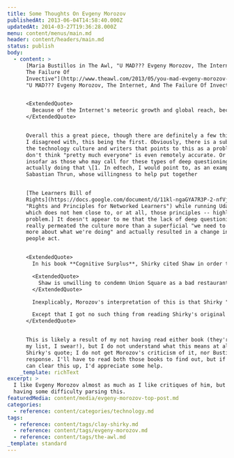 ```yaml
---
title: Some Thoughts On Evgeny Morozov
publishedAt: 2013-06-04T14:58:40.000Z
updatedAt: 2014-03-27T19:36:28.000Z
menu: content/menus/main.md
header: content/headers/main.md
status: publish
body:
  - content: >
      [Maria Bustillos in The Awl, "U MAD??? Evgeny Morozov, The Internet, And
      The Failure Of
      Invective"](http://www.theawl.com/2013/05/you-mad-evgeny-morozov-and-the-silly-volume-of-internet-rhetoric
      "U MAD??? Evgeny Morozov, The Internet, And The Failure Of Invective"):


      <ExtendedQuote>
        Because of the Internet's meteoric growth and global reach, because of the near-magical changes it has already wrought in everything from buying a plane ticket to reading the news, it's true that some theorists and entrepreneurs exhibit irrational exuberance about its future potential. Pretty much everyone who writes about technology at the moment appears to agree that there is too much techno-utopianism in the air, too much Internet cheerleading, and that a more deeply questioning, more nuanced tech criticism is needed. So, because Morozov approaches technology as a self-avowed skeptic--taking the position currently fashionable among tech critics--pointed criticism against Morozov himself is in effect preemptively blunted.
      </ExtendedQuote>


      Overall this a great piece, though there are definitely a few things that
      I disagreed with, this being the first. Obviously, there is a subset of
      the technology culture and writers that points to this as a problem, but I
      don't think "pretty much everyone" is even remotely accurate. Or at least,
      insofar as those who may call for these types of deep questioning are
      actually doing that \[1. In edtech, I would point to, as an example,
      Sabastian Thrun, whose willingness to help put together


      [The Learners Bill of
      Rights](https://docs.google.com/document/d/11kl-ngaGYA7R3P-2-nfVjEYbA5fJ9Gv67J9Ggx3GAkk/edit
      "Rights and Principles for Networked Learners") while running Udacity --
      which does not hem close to, or at all, those principles -- highlights the
      problem.] It doesn't appear to me that the lack of deep questioning has
      really permeated the culture more than a superficial "we need to think
      more about what we're doing" and actually resulted in a change in the way
      people act.


      <ExtendedQuote>
        In his book **Cognitive Surplus**, Shirky cited Shaw in order to illustrate the effects of crowdsourced opinion on the professional kind.

        <ExtendedQuote>
          Shaw is unwilling to condemn Union Square as a bad restaurant; it's just not the kind of restaurant people like him prefer, which is to say people who eat in restaurants professionally and are happy to have a little intimidation with their appetizers. \[...] \[But] when we can all now find an aggregate answer to the question "What is your favorite restaurant?" we want that information, and we may even prefer it to judgments produced by professional critics.
        </ExtendedQuote>

        Inexplicably, Morozov's interpretation of this is that Shirky "brims with populist, antiestablishment rage against professional critics and promises that, thanks to 'the Internet,' the masses can finally dispense with their highbrow pretensions." For Morozov, Shirky's message is that "pre-Internet meant expertise, post-Internet means populism; we are post-Internet, hence, populism."

        Except that I got no such thing from reading Shirky's original remarks. He poked a little fun at the pretentiousness of fancy restaurant critics, it's true, but his main point was that if we want to know places where lots of people like to go, well, now we can find out, and the availability of this knowledge necessarily alters the role of professional critics.
      </ExtendedQuote>


      This is likely a result of my not having read either book (they're both on
      my list, I swear!), but I do not understand what this means at all. I get
      Shirky's quote; I do not get Morozov's criticism of it, nor Bustillos'
      response. I'll have to read both those books to find out, but if anyone
      can clear this up, I'd appreciate some help.
    _template: richText
excerpt: >
  I like Evgeny Morozov almost as much as I like critiques of him, but I’m
  having some difficulty parsing this.
featuredMedia: content/media/evgeny-morozov-top-post.md
categories:
  - reference: content/categories/technology.md
tags:
  - reference: content/tags/clay-shirky.md
  - reference: content/tags/evgeny-morozov.md
  - reference: content/tags/the-awl.md
_template: standard
---
```



